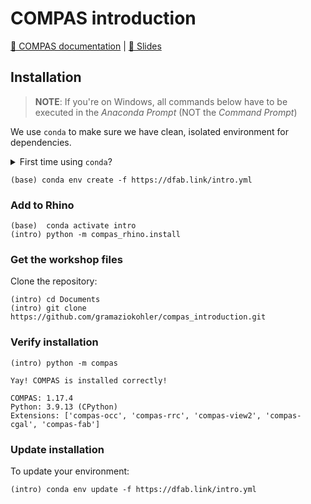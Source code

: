 
# COMPAS introduction

[📃 COMPAS documentation](https://compas.dev/compas/latest) | 
[🎦 Slides](https://docs.google.com/presentation/d/1O7gikm_zixRJgeckK2vlUnkcBZXqPbUmIM2Bj3-Do9k/edit?usp=sharing)

## Installation

> **NOTE**: If you're on Windows, all commands below have to be executed in the *Anaconda Prompt* (NOT the *Command Prompt*)

We use `conda` to make sure we have clean, isolated environment for dependencies.

<details><summary>First time using <code>conda</code>?</summary>
<p>

Make sure you run this at least once:

    (base) conda config --add channels conda-forge

</p>
</details>


    (base) conda env create -f https://dfab.link/intro.yml

### Add to Rhino

    (base)  conda activate intro
    (intro) python -m compas_rhino.install

### Get the workshop files

Clone the repository:

    (intro) cd Documents
    (intro) git clone https://github.com/gramaziokohler/compas_introduction.git

### Verify installation

    (intro) python -m compas

    Yay! COMPAS is installed correctly!

    COMPAS: 1.17.4
    Python: 3.9.13 (CPython)
    Extensions: ['compas-occ', 'compas-rrc', 'compas-view2', 'compas-cgal', 'compas-fab']

### Update installation

To update your environment:

    (intro) conda env update -f https://dfab.link/intro.yml


